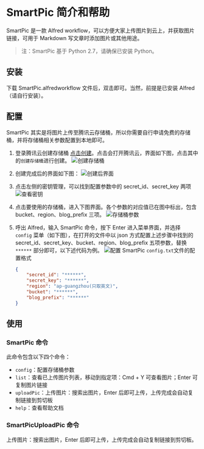 # SmartPic 简介和帮助

SmartPic 是一款 Alfred workflow，可以方便大家上传图片到云上，并获取图片链接，可用于 Markdown 写文章时添加图片或其他用途。

> 注：SmartPic 基于 Python 2.7，请确保已安装 Python。

## 安装

下载 SmartPic.alfredworkflow 文件后，双击即可。当然，前提是已安装 Alfred（请自行安装）。

## 配置

SmartPic 其实是将图片上传至腾讯云存储桶，所以你需要自行申请免费的存储桶，并将存储桶相关参数配置到本地即可。

1. 登录腾讯云创建存储桶 [点击创建](https://console.cloud.tencent.com/cos5/bucket)。点击会打开腾讯云，界面如下图，点击其中的```创建存储桶```进行创建。
![创建存储桶](https://blog-pic-1251295613.cos.ap-guangzhou.myqcloud.com/1.png)

2. 创建完成后的界面如下图：
![创建后界面](https://blog-pic-1251295613.cos.ap-guangzhou.myqcloud.com/1550648375.032.png)

3. 点击左侧的密钥管理，可以找到配置参数中的 secret_id、secret_key 两项
![查看密钥](https://blog-pic-1251295613.cos.ap-guangzhou.myqcloud.com/1550648364.593.png)

4. 点击要使用的存储桶，进入下图界面。各个参数的对应值已在图中标出，包含 bucket、region、blog_prefix 三项。
![存储桶参数](https://blog-pic-1251295613.cos.ap-guangzhou.myqcloud.com/4.png)

5. 呼出 Alfred，输入 SmartPic 命令，按下 Enter 进入菜单界面，并选择 ```config``` 菜单（如下图），在打开的文件中以 json 方式配置上述步骤中找到的 secret_id、secret_key、bucket、region、blog_prefix 五项参数，替换 ```******``` 部分即可，以下述代码为例。
![配置 SmartPic](https://blog-pic-1251295613.cos.ap-guangzhou.myqcloud.com/1550651675.75SmartPic.png)
    ```config.txt```文件的配置格式

    ```json
    {
        "secret_id": "******",
        "secret_key": "******",
        "region": "ap-guangzhou(只取英文)",
        "bucket": "******",
        "blog_prefix": "******"
    }
    ```

## 使用

### SmartPic 命令

此命令包含以下四个命令：

- ```config```：配置存储桶参数
- ```list```：查看已上传图片列表，移动到指定项：Cmd + Y 可查看图片；Enter 可复制图片链接
- ```uploadPic```：上传图片：搜索出图片，Enter 后即可上传，上传完成会自动复制链接到剪切板
- ```help```：查看帮助文档

### SmartPicUploadPic 命令

上传图片：搜索出图片，Enter 后即可上传，上传完成会自动复制链接到剪切板。